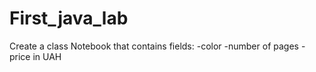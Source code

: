 # First_java_lab
Create a class Notebook that contains fields:
-color
-number of pages
-price in UAH


